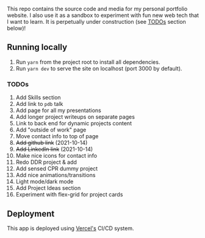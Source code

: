 This repo contains the source code and media for my personal portfolio website. I also use it as a sandbox to experiment with fun new web tech that I want to learn. It is perpetually under construction (see [TODOs](#TODOs) section below)!


## Running locally

1. Run `yarn` from the project root to install all dependencies.
2. Run `yarn dev` to serve the site on localhost (port 3000 by default).

### TODOs
1. Add Skills section
2. Add link to `pdb` talk
3. Add page for all my presentations
4. Add longer project writeups on separate pages
5. Link to back end for dynamic projects content
6. Add "outside of work" page
7. Move contact info to top of page
8. ~~Add github link~~ (2021-10-14)
9. ~~Add LinkedIn link~~ (2021-10-14)
10. Make nice icons for contact info
11. Redo DDR project & add
12. Add sensed CPR dummy project
13. Add nice animations/transitions 
14. Light mode/dark mode
15. Add Project Ideas section
16. Experiment with flex-grid for project cards

## Deployment

This app is deployed using [Vercel's](www.vercel.com) CI/CD system. 
